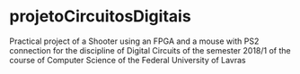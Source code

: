 # projetoCircuitosDigitais
Practical project of a Shooter using an FPGA and a mouse with PS2 connection for the discipline of Digital Circuits of the semester 2018/1 of the course of Computer Science of the Federal University of Lavras
